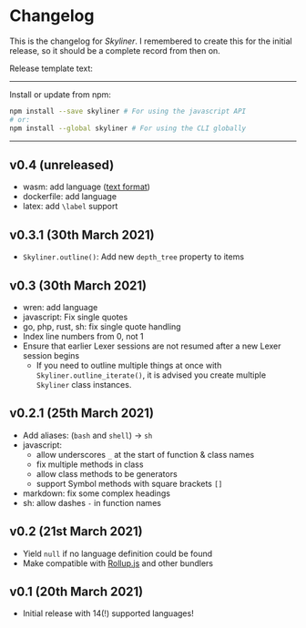 # Changelog
This is the changelog for _Skyliner_. I remembered to create this for the initial release, so it should be a complete record from then on.

Release template text:

-----

Install or update from npm:

```bash
npm install --save skyliner # For using the javascript API
# or:
npm install --global skyliner # For using the CLI globally
```

-----


## v0.4 (unreleased)
 - wasm: add language ([text format](https://developer.mozilla.org/en-US/docs/WebAssembly/Understanding_the_text_format))
 - dockerfile: add language
 - latex: add `\label` support


## v0.3.1 (30th March 2021)
 - `Skyliner.outline()`: Add new `depth_tree` property to items


## v0.3 (30th March 2021)
 - wren: add language
 - javascript: Fix single quotes
 - go, php, rust, sh: fix single quote handling
 - Index line numbers from 0, not 1
 - Ensure that earlier Lexer sessions are not resumed after a new Lexer session begins
     - If you need to outline multiple things at once with `Skyliner.outline_iterate()`, it is advised you create multiple `Skyliner` class instances.


## v0.2.1 (25th March 2021)
 - Add aliases: (`bash` and `shell`) → `sh`
 - javascript:
     - allow underscores `_` at the start of function & class names
     - fix multiple methods in class
     - allow class methods to be generators
     - support Symbol methods with square brackets `[]`
 - markdown: fix some complex headings
 - sh: allow dashes `-` in function names


## v0.2 (21st March 2021)
 - Yield `null` if no language definition could be found
 - Make compatible with [Rollup.js](https://https://rollupjs.org/guide/en/) and other bundlers


## v0.1 (20th March 2021)
 - Initial release with 14(!) supported languages!
